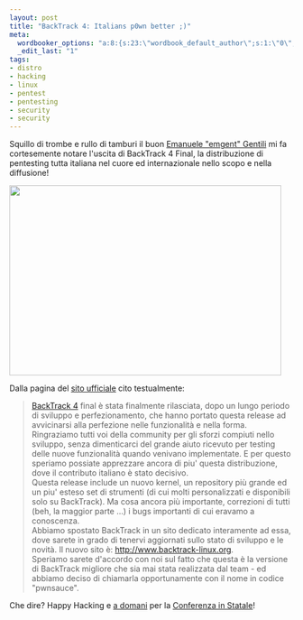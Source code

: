 ```yaml
--- 
layout: post
title: "BackTrack 4: Italians p0wn better ;)"
meta: 
  wordbooker_options: "a:8:{s:23:\"wordbook_default_author\";s:1:\"0\";s:29:\"wordbook_republish_time_frame\";s:2:\"10\";s:18:\"wordbook_attribute\";s:31:\"Posted a new post on their blog\";s:29:\"wordbooker_status_update_text\";s:35:\": New blog post :  %title% - %link%\";s:19:\"wordbook_actionlink\";s:3:\"300\";s:18:\"wordbook_orandpage\";s:1:\"2\";s:23:\"wordbook_extract_length\";s:3:\"256\";s:18:\"wordbook_page_post\";s:4:\"-100\";}"
  _edit_last: "1"
tags: 
- distro
- hacking
- linux
- pentest
- pentesting
- security
- security
---
```

Squillo di trombe e rullo di tamburi il buon [Emanuele "emgent" Gentili][1] mi fa cortesemente notare l'uscita di BackTrack 4 Final, la distribuzione di pentesting tutta italiana nel cuore ed internazionale nello scopo e nella diffusione!

<a href="http://www.lastknight.com/download//2010/01/bt4-fireworks-1.png"><img src="http://www.lastknight.com/download//2010/01/bt4-fireworks-1.png" alt="" title="bt4-fireworks-1" width="482" height="337" class="aligncenter size-full wp-image-1806" /></a>  
  
Dalla pagina del [sito ufficiale][3] cito testualmente:  
  
> [BackTrack 4][2] final è stata finalmente rilasciata, dopo un lungo periodo di sviluppo e perfezionamento, che hanno portato questa release ad avvicinarsi alla perfezione nelle funzionalità e nella forma.  
> Ringraziamo tutti voi della community per gli sforzi compiuti nello sviluppo, senza dimenticarci del grande aiuto ricevuto per testing delle nuove funzionalità quando venivano implementate.  E per questo speriamo possiate apprezzare ancora di piu' questa distribuzione, dove il contributo italiano  è stato decisivo.  
> Questa release include un nuovo kernel, un repository più grande ed un piu' esteso set di strumenti (di cui molti personalizzati e disponibili solo su BackTrack). Ma cosa ancora più importante, correzioni di tutti (beh, la maggior parte ...) i bugs importanti di cui eravamo a conoscenza.  
> Abbiamo spostato BackTrack in un sito dedicato interamente ad essa, dove sarete in grado di tenervi aggiornati sullo stato di sviluppo e le novità. Il nuovo sito è: <http://www.backtrack-linux.org>.  
> Speriamo sarete d'accordo con noi sul fatto che questa è la versione di BackTrack migliore che sia mai stata realizzata dal team - ed abbiamo deciso di chiamarla opportunamente con il nome in codice "pwnsauce".  
  
Che dire? Happy Hacking e [a domani][4] per la [Conferenza in Statale][4]!  
  
[1]: http://www.backtrack.it/~emgent/ 
[2]: http://www.backtrack.it
[3]: http://www.backtrack.it/blog/community-news/42-backtrack4finalreleased.html
[4]: http://www.lastknight.com/2010/01/08/14-01-2010-a-volte-ritornano-conferenza-a-milano-su-antiforensics-e-stato-dellarte/ 
